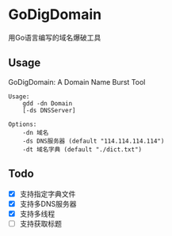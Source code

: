 # GoDigDomain
用Go语言编写的域名爆破工具

## Usage
GoDigDomain: A Domain Name Burst Tool

```
Usage:
    gdd -dn Domain
    [-ds DNSServer]

Options:
    -dn 域名
    -ds DNS服务器 (default "114.114.114.114")
    -dt 域名字典 (default "./dict.txt")
```
## Todo
- [x] 支持指定字典文件
- [x] 支持多DNS服务器
- [x] 支持多线程
- [ ] 支持获取标题
